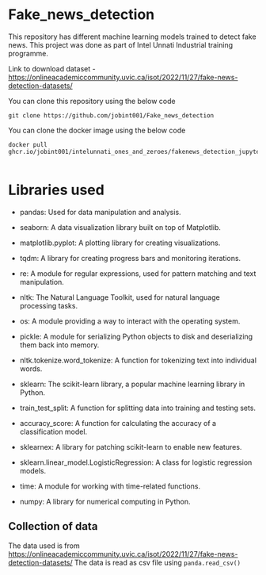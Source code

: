 # Fake_news_detection
This repository has different machine learning models trained to detect fake news. This project was done as part of Intel Unnati Industrial training programme.

Link to download dataset - https://onlineacademiccommunity.uvic.ca/isot/2022/11/27/fake-news-detection-datasets/


You can clone this repository using the below code

```
git clone https://github.com/jobint001/Fake_news_detection

```

You can clone the docker image using the below code

```
docker pull ghcr.io/jobint001/intelunnati_ones_and_zeroes/fakenews_detection_jupyter:latest


```

# Libraries used

* pandas: Used for data manipulation and analysis.

* seaborn: A data visualization library built on top of Matplotlib.
* matplotlib.pyplot: A plotting library for creating visualizations.
* tqdm: A library for creating progress bars and monitoring iterations.
* re: A module for regular expressions, used for pattern matching and text manipulation.
* nltk: The Natural Language Toolkit, used for natural language processing tasks.
* os: A module providing a way to interact with the operating system.
* pickle: A module for serializing Python objects to disk and deserializing them back into memory.
* nltk.tokenize.word_tokenize: A function for tokenizing text into individual words.
* sklearn: The scikit-learn library, a popular machine learning library in Python.
* train_test_split: A function for splitting data into training and testing sets.
* accuracy_score: A function for calculating the accuracy of a classification model.
* sklearnex: A library for patching scikit-learn to enable new features.
* sklearn.linear_model.LogisticRegression: A class for logistic regression models.
* time: A module for working with time-related functions.
* numpy: A library for numerical computing in Python.


## Collection of data

The data used is from  https://onlineacademiccommunity.uvic.ca/isot/2022/11/27/fake-news-detection-datasets/
The data is read as csv file using `` panda.read_csv() ``
